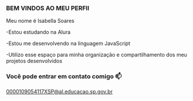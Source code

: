 ### BEM VINDOS AO MEU PERFIl

Meu nome é Isabella Soares

-Estou estudando na Alura

-Estou me desenvolvendo na linguagem JavaScript

-Utilizo esse espaço para minha organização e compartilhamento dos meu projetos desenvolvidos

### Você pode entrar em contato comigo 📫
0000109054117XSP@al.educacao.sp.gov.br
